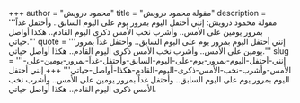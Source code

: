 +++
author = "محمود درويش"
title = "مقولة محمود درويش"
description = '''مقولة محمود درويش: إنني أحتفل اليوم بمرور يوم على اليوم السابق.. وأحتفل غداً بمرور يومين على الأمس.. وأشرب نخب الأمس ذكرى اليوم القادم.. هكذا أواصل حياتي.'''
quote = '''إنني أحتفل اليوم بمرور يوم على اليوم السابق.. وأحتفل غداً بمرور يومين على الأمس.. وأشرب نخب الأمس ذكرى اليوم القادم.. هكذا أواصل حياتي.'''
slug = '''إنني-أحتفل-اليوم-بمرور-يوم-على-اليوم-السابق-وأحتفل-غداً-بمرور-يومين-على-الأمس-وأشرب-نخب-الأمس-ذكرى-اليوم-القادم-هكذا-أواصل-حياتي'''
+++
إنني أحتفل اليوم بمرور يوم على اليوم السابق.. وأحتفل غداً بمرور يومين على الأمس.. وأشرب نخب الأمس ذكرى اليوم القادم.. هكذا أواصل حياتي.
